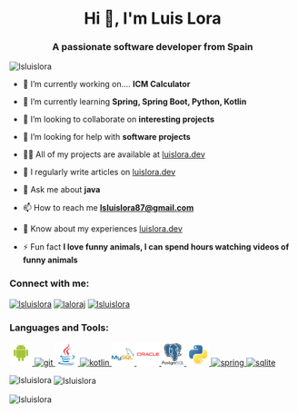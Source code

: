 <h1 align="center">Hi 👋, I'm Luis Lora</h1>
<h3 align="center">A passionate software developer from Spain</h3>

<p align="left"> <img src="https://komarev.com/ghpvc/?username=lsluislora&label=Profile%20views&color=0e75b6&style=flat" alt="lsluislora" /> </p>

- 🔭 I’m currently working on.... **ICM Calculator**

- 🌱 I’m currently learning **Spring, Spring Boot, Python, Kotlin**

- 👯 I’m looking to collaborate on **interesting projects**

- 🤝 I’m looking for help with **software projects**

- 👨‍💻 All of my projects are available at [luislora.dev](luislora.dev)

- 📝 I regularly write articles on [luislora.dev](luislora.dev)

- 💬 Ask me about **java**

- 📫 How to reach me **lsluislora87@gmail.com**

- 📄 Know about my experiences [luislora.dev](luislora.dev)

- ⚡ Fun fact **I love funny animals, I can spend hours watching videos of funny animals**

<h3 align="left">Connect with me:</h3>
<p align="left">
<a href="https://dev.to/lsluislora" target="blank"><img align="center" src="https://raw.githubusercontent.com/rahuldkjain/github-profile-readme-generator/master/src/images/icons/Social/devto.svg" alt="lsluislora" height="30" width="40" /></a>
<a href="https://linkedin.com/in/laloraj" target="blank"><img align="center" src="https://raw.githubusercontent.com/rahuldkjain/github-profile-readme-generator/master/src/images/icons/Social/linked-in-alt.svg" alt="laloraj" height="30" width="40" /></a>
<a href="https://instagram.com/lsluislora" target="blank"><img align="center" src="https://raw.githubusercontent.com/rahuldkjain/github-profile-readme-generator/master/src/images/icons/Social/instagram.svg" alt="lsluislora" height="30" width="40" /></a>
</p>

<h3 align="left">Languages and Tools:</h3>
<p align="left"> <a href="https://developer.android.com" target="_blank" rel="noreferrer"> <img src="https://raw.githubusercontent.com/devicons/devicon/master/icons/android/android-original-wordmark.svg" alt="android" width="40" height="40"/> </a> <a href="https://git-scm.com/" target="_blank" rel="noreferrer"> <img src="https://www.vectorlogo.zone/logos/git-scm/git-scm-icon.svg" alt="git" width="40" height="40"/> </a> <a href="https://www.java.com" target="_blank" rel="noreferrer"> <img src="https://raw.githubusercontent.com/devicons/devicon/master/icons/java/java-original.svg" alt="java" width="40" height="40"/> </a> <a href="https://kotlinlang.org" target="_blank" rel="noreferrer"> <img src="https://www.vectorlogo.zone/logos/kotlinlang/kotlinlang-icon.svg" alt="kotlin" width="40" height="40"/> </a> <a href="https://www.mysql.com/" target="_blank" rel="noreferrer"> <img src="https://raw.githubusercontent.com/devicons/devicon/master/icons/mysql/mysql-original-wordmark.svg" alt="mysql" width="40" height="40"/> </a> <a href="https://www.oracle.com/" target="_blank" rel="noreferrer"> <img src="https://raw.githubusercontent.com/devicons/devicon/master/icons/oracle/oracle-original.svg" alt="oracle" width="40" height="40"/> </a> <a href="https://www.postgresql.org" target="_blank" rel="noreferrer"> <img src="https://raw.githubusercontent.com/devicons/devicon/master/icons/postgresql/postgresql-original-wordmark.svg" alt="postgresql" width="40" height="40"/> </a> <a href="https://www.python.org" target="_blank" rel="noreferrer"> <img src="https://raw.githubusercontent.com/devicons/devicon/master/icons/python/python-original.svg" alt="python" width="40" height="40"/> </a> <a href="https://spring.io/" target="_blank" rel="noreferrer"> <img src="https://www.vectorlogo.zone/logos/springio/springio-icon.svg" alt="spring" width="40" height="40"/> </a> <a href="https://www.sqlite.org/" target="_blank" rel="noreferrer"> <img src="https://www.vectorlogo.zone/logos/sqlite/sqlite-icon.svg" alt="sqlite" width="40" height="40"/> </a> </p>

<p><img align="left" src="https://github-readme-stats.vercel.app/api/top-langs?username=lsluislora&show_icons=true&locale=en&layout=compact" alt="lsluislora" /></p>

<p>&nbsp;<img align="center" src="https://github-readme-stats.vercel.app/api?username=lsluislora&show_icons=true&locale=en" alt="lsluislora" /></p>

<p><img align="center" src="https://github-readme-streak-stats.herokuapp.com/?user=lsluislora&" alt="lsluislora" /></p>


<!---
Lsluislora/Lsluislora is a ✨ special ✨ repository because its `README.md` (this file) appears on your GitHub profile.
You can click the Preview link to take a look at your changes.
--->
